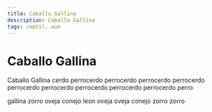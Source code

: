 ```yaml
---
title: Caballo Gallina
description: Caballo Gallina
tags: reptil, ave
---
```


# Caballo Gallina

Caballo Gallina cerdo perrocerdo perrocerdo perrocerdo perrocerdo perrocerdo perrocerdo perrocerdo perrocerdo perrocerdo perro

gallina zorro oveja conejo leon oveja oveja conejo zorro zorro